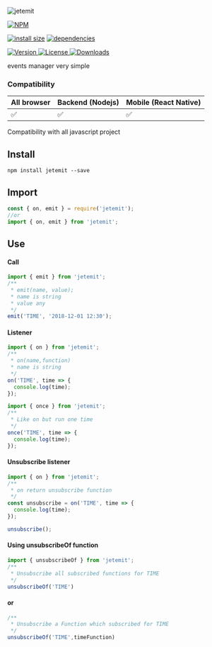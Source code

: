 ![jetemit](http://itten.ir/file/jetemit-logo.png)

[![NPM](https://nodei.co/npm/jetemit.png)](https://nodei.co/npm/jetemit/)

[![install size](https://packagephobia.now.sh/badge?p=jetemit)](https://packagephobia.now.sh/result?p=jetemit) [![dependencies](https://david-dm.org/uxitten/jetemit.svg)](https://david-dm.org/uxitten/jetemit.svg)

<a href="https://www.npmjs.com/package/jetemit">
  <img src="https://img.shields.io/npm/v/jetemit.svg" alt="Version">
</a>

<a href="https://www.npmjs.com/package/jetemit">
  <img src="https://img.shields.io/npm/l/jetemit.svg" alt="License">
</a>

<a href="https://www.npmjs.com/package/jetemit">
  <img src="https://img.shields.io/npm/dm/jetemit.svg" alt="Downloads">
</a>

 

events manager very simple

### Compatibility

|All browser|Backend (Nodejs)|Mobile (React Native)|
|-----------|----------------|---------------------|
|✅         |✅              |✅                   |

Compatibility with all javascript project

## Install
```npm
npm install jetemit --save
```

## Import
```javascript
const { on, emit } = require('jetemit');
//or
import { on, emit } from 'jetemit';
```

## Use
#### Call
```javascript
import { emit } from 'jetemit';
/**
 * emit(name, value);
 * name is string
 * value any 
 */
emit('TIME', '2018-12-01 12:30');
```
#### Listener
```javascript
import { on } from 'jetemit';
/**
 * on(name,function)
 * name is string
 */
on('TIME', time => {
  console.log(time);
});
```
```javascript
import { once } from 'jetemit';
/**
 * Like on but run one time
 */
once('TIME', time => {
  console.log(time);
});
```
#### Unsubscribe listener
```javascript
import { on } from 'jetemit';
/**
 * on return unsubscribe function
 */
const unsubscribe = on('TIME', time => {
  console.log(time);
});

unsubscribe();
```

#### Using unsubscribeOf function 
```javascript
import { unsubscribeOf } from 'jetemit';
/**
 * Unsubscribe all subscribed functions for TIME
 */
unsubscribeOf('TIME')
```
#### or
```javascript
/**
 * Unsubscribe a Function which subscribed for TIME
 */
unsubscribeOf('TIME',timeFunction)
```
